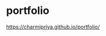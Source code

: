 # portfolio                                                                                                                                             
https://charmipriya.github.io/portfolio/
